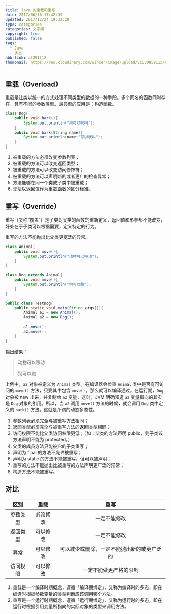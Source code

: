 ```yaml
---
title: Java 的重载和重写
date: 2017/06/16 17:42:39
updated: 2017/12/24 19:32:28
type: categories
categories: 文字阁
copyright: true
published: false
tags:
  - Java
  - 多态
abbrlink: af291f12
thumbnail: https://res.cloudinary.com/wincer/image/upload/v1530859113/blog/reload_and_rewrite/cover.png
---
```


## 重载（Overload）

重载是让类以统一的方式处理不同类型的数据的一种手段。多个同名的函数同时存在，具有不同的参数类型。最典型的应用是：构造函数。

```java
class Dog{
    public void bark(){
        System.out.println("狗可以吠叫");
    }
    public void bark(String name){
        System.out.println(name+"可以吠叫");
    }
}
```

<!-- more -->

1. 被重载的方法必须改变参数列表；
2. 被重载的方法可以改变返回类型；
3. 被重载的方法可以改变访问修饰符；
4. 被重载的方法可以声明新的或者更广的检查异常；
5. 方法能够在同一个类或子类中被重载；
6. 无法以返回值作为重载函数的区分标准。

## 重写（Override）

重写（又称“覆盖”）是子类对父类的函数的重新定义，返回值和形参都不能改变，好处在于子类可以根据需要，定义特定的行为。

重写的方法不能抛出比父类更宽泛的异常。

```java
class Animal{
    public void move(){
        System.out.println("动物可以移动");
    }
}

class Dog extends Animal{
    public void move(){
        System.out.println("狗可以跑");
    }
}

public class TestDog{
    public static void main(String args[]){
        Animal a1 = new Animal();
        Animal a2 = new Dog();		
        
        a1.move();
        a2.move();
    }
}
```

输出结果：

>动物可以移动
>
>狗可以跑

上例中，`a2` 对象被定义为 `Animal` 类型。在编译器会检查 `Animal` 类中是否有可访问的 `move()` 方法，只要其中包含 `move()`，那么就可以编译通过。在运行期，`Dog` 对象被 new 出来，并复制给 `a2` 变量，这时，JVM 明确知道 `a2` 变量指向的其实是 `Dog` 对象的引用。所以，当 `a2` 调用 `move()` 方法的时候，就会调用 `Dog` 类中定义的 `bark()` 方法。这就是所谓的动态多态性。

1. 参数列表必须完全与被重写方法相同；
2. 返回类型必须完全与被重写方法的返回类型相同；
3. 访问权限不能比父类访问权限更低；（如：父类的方法声明 public，则子类该方法声明不能为 protected。）
4. 父类的成员方法只能被它的子类重写；
5. 声明为 final 的方法不允许被重写；
6. 声明为 static 的方法不能被重写，但可以被声明；
7. 重写的方法不能抛出比被重写的方法声明更广泛的异常；
8. 构造方法不能被重写。

## 对比

|  区别  |  重载  |          重写           |
| :--: | :--: | :-------------------: |
| 参数类型 | 必须修改 |        一定不能修改         |
| 返回类型 | 可以修改 |        一定不能修改         |
|  异常  | 可以修改 | 可以减少或删除，一定不能抛出新的或更广泛的 |
| 访问权限 | 可以修改 |      一定不能做更严格的限制      |

1. 重载是一个编译时期概念，遵循「编译期绑定」，又称为编译时的多态，即在编译时根据参数变量的类型判断应该调用哪个方法。
2. 重写是一个运行时期概念，遵循「运行期绑定」，又称为运行时的多态，即在运行时根据引用变量所指向的实际对象的类型来调用方法。


